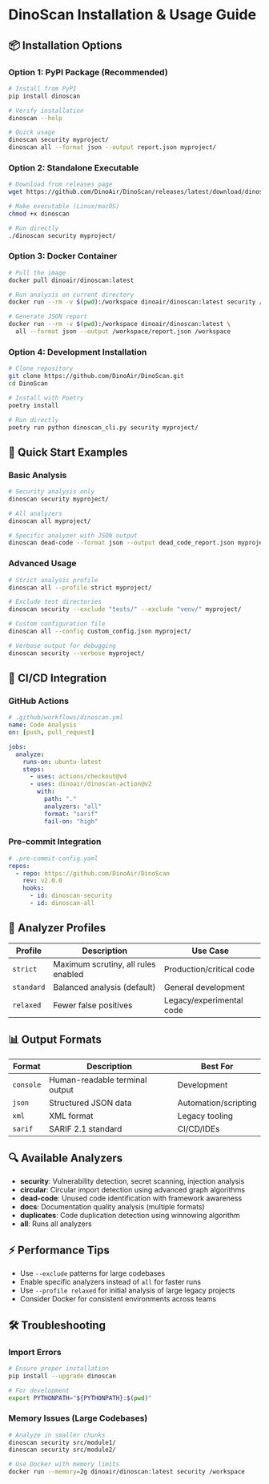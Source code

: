 # DinoScan Installation & Usage Guide

## 📦 Installation Options

### Option 1: PyPI Package (Recommended)

```bash
# Install from PyPI
pip install dinoscan

# Verify installation
dinoscan --help

# Quick usage
dinoscan security myproject/
dinoscan all --format json --output report.json myproject/
```

### Option 2: Standalone Executable

```bash
# Download from releases page
wget https://github.com/DinoAir/DinoScan/releases/latest/download/dinoscan.exe

# Make executable (Linux/macOS)
chmod +x dinoscan

# Run directly
./dinoscan security myproject/
```

### Option 3: Docker Container

```bash
# Pull the image
docker pull dinoair/dinoscan:latest

# Run analysis on current directory
docker run --rm -v $(pwd):/workspace dinoair/dinoscan:latest security /workspace

# Generate JSON report
docker run --rm -v $(pwd):/workspace dinoair/dinoscan:latest \
  all --format json --output /workspace/report.json /workspace
```

### Option 4: Development Installation

```bash
# Clone repository
git clone https://github.com/DinoAir/DinoScan.git
cd DinoScan

# Install with Poetry
poetry install

# Run directly
poetry run python dinoscan_cli.py security myproject/
```

## 🚀 Quick Start Examples

### Basic Analysis

```bash
# Security analysis only
dinoscan security myproject/

# All analyzers
dinoscan all myproject/

# Specific analyzer with JSON output
dinoscan dead-code --format json --output dead_code_report.json myproject/
```

### Advanced Usage

```bash
# Strict analysis profile
dinoscan all --profile strict myproject/

# Exclude test directories
dinoscan security --exclude "tests/" --exclude "venv/" myproject/

# Custom configuration file
dinoscan all --config custom_config.json myproject/

# Verbose output for debugging
dinoscan security --verbose myproject/
```

## 🔧 CI/CD Integration

### GitHub Actions

```yaml
# .github/workflows/dinoscan.yml
name: Code Analysis
on: [push, pull_request]

jobs:
  analyze:
    runs-on: ubuntu-latest
    steps:
      - uses: actions/checkout@v4
      - uses: dinoair/dinoscan-action@v2
        with:
          path: "."
          analyzers: "all"
          format: "sarif"
          fail-on: "high"
```

### Pre-commit Integration

```yaml
# .pre-commit-config.yaml
repos:
  - repo: https://github.com/DinoAir/DinoScan
    rev: v2.0.0
    hooks:
      - id: dinoscan-security
      - id: dinoscan-all
```

## 🎯 Analyzer Profiles

| Profile    | Description                         | Use Case                 |
| ---------- | ----------------------------------- | ------------------------ |
| `strict`   | Maximum scrutiny, all rules enabled | Production/critical code |
| `standard` | Balanced analysis (default)         | General development      |
| `relaxed`  | Fewer false positives               | Legacy/experimental code |

## 📊 Output Formats

| Format    | Description                    | Best For             |
| --------- | ------------------------------ | -------------------- |
| `console` | Human-readable terminal output | Development          |
| `json`    | Structured JSON data           | Automation/scripting |
| `xml`     | XML format                     | Legacy tooling       |
| `sarif`   | SARIF 2.1 standard             | CI/CD/IDEs           |

## 🔍 Available Analyzers

- **security**: Vulnerability detection, secret scanning, injection analysis
- **circular**: Circular import detection using advanced graph algorithms
- **dead-code**: Unused code identification with framework awareness
- **docs**: Documentation quality analysis (multiple formats)
- **duplicates**: Code duplication detection using winnowing algorithm
- **all**: Runs all analyzers

## ⚡ Performance Tips

- Use `--exclude` patterns for large codebases
- Enable specific analyzers instead of `all` for faster runs
- Use `--profile relaxed` for initial analysis of large legacy projects
- Consider Docker for consistent environments across teams

## 🛠️ Troubleshooting

### Import Errors

```bash
# Ensure proper installation
pip install --upgrade dinoscan

# For development
export PYTHONPATH="${PYTHONPATH}:$(pwd)"
```

### Memory Issues (Large Codebases)

```bash
# Analyze in smaller chunks
dinoscan security src/module1/
dinoscan security src/module2/

# Use Docker with memory limits
docker run --memory=2g dinoair/dinoscan:latest security /workspace
```
